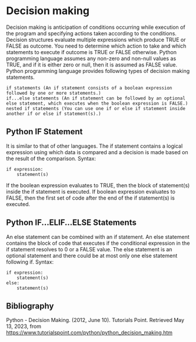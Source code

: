 # Decision making

Decision making is anticipation of conditions occurring while execution of the program and specifying actions taken according to the conditions. Decision structures evaluate multiple expressions which produce TRUE or FALSE as outcome. You need to determine which action to take and which statements to execute if outcome is TRUE or FALSE otherwise. Python programming language assumes any non-zero and non-null values as TRUE, and if it is either zero or null, then it is assumed as FALSE value. Python programming language provides following types of decision making statements.

    if statements (An if statement consists of a boolean expression followed by one or more statements.)
    if...else statements (An if statement can be followed by an optional else statement, which executes when the boolean expression is FALSE.)
    nested if statements (You can use one if or else if statement inside another if or else if statement(s).)

## Python IF Statement

It is similar to that of other languages. The if statement contains a logical expression using which data is compared and a decision is made based on the result of the comparison. Syntax:

    if expression:
        statement(s)

If the boolean expression evaluates to TRUE, then the block of statement(s) inside the if statement is executed. If boolean expression evaluates to FALSE, then the first set of code after the end of the if statement(s) is executed.

## Python IF...ELIF...ELSE Statements

An else statement can be combined with an if statement. An else statement contains the block of code that executes if the conditional expression in the if statement resolves to 0 or a FALSE value. The else statement is an optional statement and there could be at most only one else statement following if. Syntax:

    if expression:
        statement(s)
    else:
        statement(s)



## Bibliography

Python - Decision Making. (2012, June 10). Tutorials Point. Retrieved May 13, 2023, from https://www.tutorialspoint.com/python/python_decision_making.htm